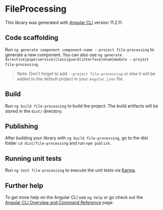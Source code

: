 # FileProcessing

This library was generated with [Angular CLI](https://github.com/angular/angular-cli) version 11.2.11.

## Code scaffolding

Run `ng generate component component-name --project file-processing` to generate a new component. You can also use `ng generate directive|pipe|service|class|guard|interface|enum|module --project file-processing`.
> Note: Don't forget to add `--project file-processing` or else it will be added to the default project in your `angular.json` file. 

## Build

Run `ng build file-processing` to build the project. The build artifacts will be stored in the `dist/` directory.

## Publishing

After building your library with `ng build file-processing`, go to the dist folder `cd dist/file-processing` and run `npm publish`.

## Running unit tests

Run `ng test file-processing` to execute the unit tests via [Karma](https://karma-runner.github.io).

## Further help

To get more help on the Angular CLI use `ng help` or go check out the [Angular CLI Overview and Command Reference](https://angular.io/cli) page.

